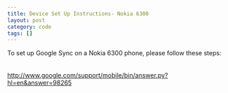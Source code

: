 ```yaml
---
title: Device Set Up Instructions- Nokia 6300
layout: post
category: code
tags: []
---
```


To set up Google Sync on a Nokia 6300 phone, please follow these steps:\
 \
 \
 <http://www.google.com/support/mobile/bin/answer.py?hl=en&answer=98265>
